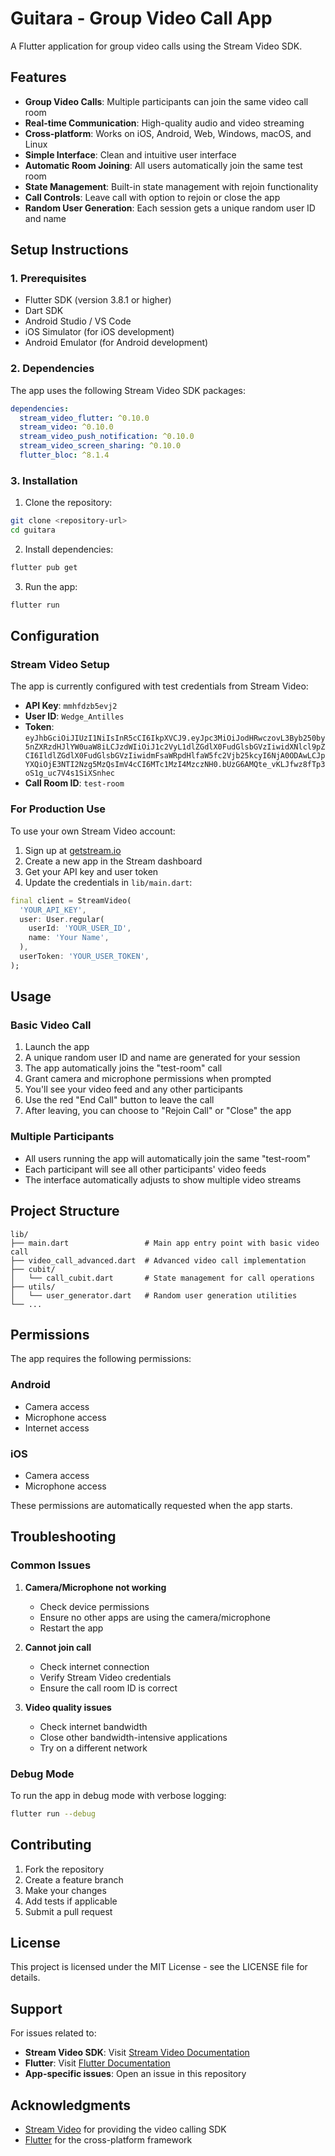 # Guitara - Group Video Call App

A Flutter application for group video calls using the Stream Video SDK.

## Features

- **Group Video Calls**: Multiple participants can join the same video call room
- **Real-time Communication**: High-quality audio and video streaming
- **Cross-platform**: Works on iOS, Android, Web, Windows, macOS, and Linux
- **Simple Interface**: Clean and intuitive user interface
- **Automatic Room Joining**: All users automatically join the same test room
- **State Management**: Built-in state management with rejoin functionality
- **Call Controls**: Leave call with option to rejoin or close the app
- **Random User Generation**: Each session gets a unique random user ID and name

## Setup Instructions

### 1. Prerequisites

- Flutter SDK (version 3.8.1 or higher)
- Dart SDK
- Android Studio / VS Code
- iOS Simulator (for iOS development)
- Android Emulator (for Android development)

### 2. Dependencies

The app uses the following Stream Video SDK packages:

```yaml
dependencies:
  stream_video_flutter: ^0.10.0
  stream_video: ^0.10.0
  stream_video_push_notification: ^0.10.0
  stream_video_screen_sharing: ^0.10.0
  flutter_bloc: ^8.1.4
```

### 3. Installation

1. Clone the repository:
```bash
git clone <repository-url>
cd guitara
```

2. Install dependencies:
```bash
flutter pub get
```

3. Run the app:
```bash
flutter run
```

## Configuration

### Stream Video Setup

The app is currently configured with test credentials from Stream Video:

- **API Key**: `mmhfdzb5evj2`
- **User ID**: `Wedge_Antilles`
- **Token**: `eyJhbGciOiJIUzI1NiIsInR5cCI6IkpXVCJ9.eyJpc3MiOiJodHRwczovL3Byb250by5nZXRzdHJlYW0uaW8iLCJzdWIiOiJ1c2VyL1dlZGdlX0FudGlsbGVzIiwidXNlcl9pZCI6IldlZGdlX0FudGlsbGVzIiwidmFsaWRpdHlfaW5fc2Vjb25kcyI6NjA0ODAwLCJpYXQiOjE3NTI2Nzg5MzQsImV4cCI6MTc1MzI4MzczNH0.bUzG6AMQte_vKLJfwz8fTp3oS1g_uc7V4s1SiXSnhec`
- **Call Room ID**: `test-room`

### For Production Use

To use your own Stream Video account:

1. Sign up at [getstream.io](https://getstream.io)
2. Create a new app in the Stream dashboard
3. Get your API key and user token
4. Update the credentials in `lib/main.dart`:

```dart
final client = StreamVideo(
  'YOUR_API_KEY',
  user: User.regular(
    userId: 'YOUR_USER_ID',
    name: 'Your Name',
  ),
  userToken: 'YOUR_USER_TOKEN',
);
```

## Usage

### Basic Video Call

1. Launch the app
2. A unique random user ID and name are generated for your session
3. The app automatically joins the "test-room" call
4. Grant camera and microphone permissions when prompted
5. You'll see your video feed and any other participants
6. Use the red "End Call" button to leave the call
7. After leaving, you can choose to "Rejoin Call" or "Close" the app

### Multiple Participants

- All users running the app will automatically join the same "test-room"
- Each participant will see all other participants' video feeds
- The interface automatically adjusts to show multiple video streams

## Project Structure

```
lib/
├── main.dart                 # Main app entry point with basic video call
├── video_call_advanced.dart  # Advanced video call implementation
├── cubit/
│   └── call_cubit.dart       # State management for call operations
├── utils/
│   └── user_generator.dart   # Random user generation utilities
└── ...
```

## Permissions

The app requires the following permissions:

### Android
- Camera access
- Microphone access
- Internet access

### iOS
- Camera access
- Microphone access

These permissions are automatically requested when the app starts.

## Troubleshooting

### Common Issues

1. **Camera/Microphone not working**
   - Check device permissions
   - Ensure no other apps are using the camera/microphone
   - Restart the app

2. **Cannot join call**
   - Check internet connection
   - Verify Stream Video credentials
   - Ensure the call room ID is correct

3. **Video quality issues**
   - Check internet bandwidth
   - Close other bandwidth-intensive applications
   - Try on a different network

### Debug Mode

To run the app in debug mode with verbose logging:

```bash
flutter run --debug
```

## Contributing

1. Fork the repository
2. Create a feature branch
3. Make your changes
4. Add tests if applicable
5. Submit a pull request

## License

This project is licensed under the MIT License - see the LICENSE file for details.

## Support

For issues related to:
- **Stream Video SDK**: Visit [Stream Video Documentation](https://getstream.io/video/docs/)
- **Flutter**: Visit [Flutter Documentation](https://flutter.dev/docs)
- **App-specific issues**: Open an issue in this repository

## Acknowledgments

- [Stream Video](https://getstream.io/video/) for providing the video calling SDK
- [Flutter](https://flutter.dev) for the cross-platform framework
